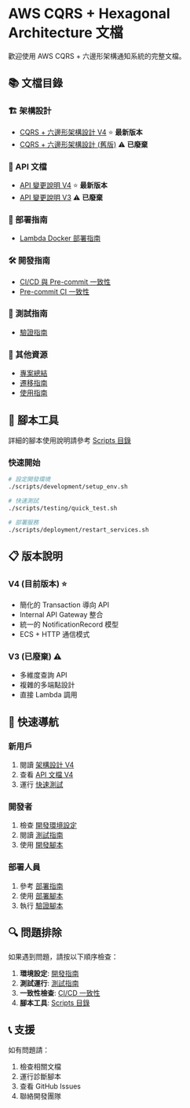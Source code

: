 # AWS CQRS + Hexagonal Architecture 文檔

歡迎使用 AWS CQRS + 六邊形架構通知系統的完整文檔。

## 📚 文檔目錄

### 🏗️ 架構設計
- [CQRS + 六邊形架構設計 V4](architecture/cqrs-hexagonal-design-v4.md) ⭐ **最新版本**
- [CQRS + 六邊形架構設計 (舊版)](architecture/cqrs-hexagonal-design.md) ⚠️ **已廢棄**

### 📡 API 文檔
- [API 變更說明 V4](api/api-changes-v4.md) ⭐ **最新版本**
- [API 變更說明 V3](api/api-changes-v3.md) ⚠️ **已廢棄**

### 🚀 部署指南
- [Lambda Docker 部署指南](deployment/lambda-docker-deployment.md)

### 🛠️ 開發指南
- [CI/CD 與 Pre-commit 一致性](development/ci-precommit-consistency.md)
- [Pre-commit CI 一致性](development/pre-commit-ci-consistency.md)

### 🧪 測試指南
- [驗證指南](testing/VERIFICATION_GUIDE.md)

### 📄 其他資源
- [專案總結](project/)
- [遷移指南](migration/)
- [使用指南](guides/)

## 🔧 腳本工具

詳細的腳本使用說明請參考 [Scripts 目錄](../scripts/README.md)

### 快速開始
```bash
# 設定開發環境
./scripts/development/setup_env.sh

# 快速測試
./scripts/testing/quick_test.sh

# 部署服務
./scripts/deployment/restart_services.sh
```

## 📋 版本說明

### V4 (目前版本) ⭐
- 簡化的 Transaction 導向 API
- Internal API Gateway 整合
- 統一的 NotificationRecord 模型
- ECS + HTTP 通信模式

### V3 (已廢棄) ⚠️
- 多維度查詢 API
- 複雜的多端點設計
- 直接 Lambda 調用

## 🚀 快速導航

### 新用戶
1. 閱讀 [架構設計 V4](architecture/cqrs-hexagonal-design-v4.md)
2. 查看 [API 文檔 V4](api/api-changes-v4.md)
3. 運行 [快速測試](../scripts/testing/quick_test.sh)

### 開發者
1. 檢查 [開發環境設定](development/)
2. 閱讀 [測試指南](testing/)
3. 使用 [開發腳本](../scripts/development/)

### 部署人員
1. 參考 [部署指南](deployment/)
2. 使用 [部署腳本](../scripts/deployment/)
3. 執行 [驗證腳本](../scripts/verification/)

## 🔍 問題排除

如果遇到問題，請按以下順序檢查：

1. **環境設定**: [開發指南](development/)
2. **測試運行**: [測試指南](testing/)
3. **一致性檢查**: [CI/CD 一致性](development/ci-precommit-consistency.md)
4. **腳本工具**: [Scripts 目錄](../scripts/README.md)

## 📞 支援

如有問題請：
1. 檢查相關文檔
2. 運行診斷腳本
3. 查看 GitHub Issues
4. 聯絡開發團隊
